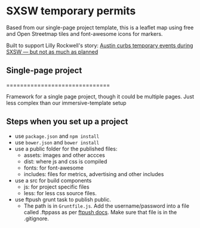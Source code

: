 # SXSW temporary permits

Based from our single-page project template, this is a leaflet map using free and Open Streetmap tiles and font-awesome icons for markers.

Built to support Lilly Rockwell's story: [Austin curbs temporary events during SXSW — but not as much as planned](http://www.mystatesman.com/news/news/local/austin-curbs-temporary-events-during-sxsw-but-not-/nkW68/#ca7f970c.257250.735675)

## Single-page project
==============================

Framework for a single page project, though it could be multiple pages. Just less complex than our immersive-template setup

## Steps when you set up a project


* use `package.json` and `npm install`
* use `bower.json` and `bower install`
* use a public folder for the published files:
	* assets: images and other accces
	* dist: where js and css is compiled
	* fonts: for font-awesome
	* includes: files for metrics, advertising and other includes
* use a src for build components
	* js: for project specific files
	* less: for less css source files.
* use ftpush grunt task to publish public.
	* The path is in `Gruntfile.js`. Add the username/password into a file called .ftppass as per [ftpush docs](https://www.npmjs.com/package/grunt-ftpush). Make sure that file is in the .gitignore.
